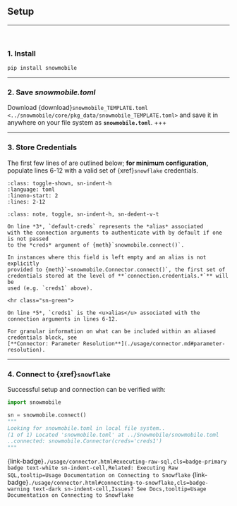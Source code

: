 ## Setup
---

<br>

### 1. Install
`pip install snowmobile`

<hr class="sn-spacer">

### 2. Save *snowmobile.toml*
Download {download}`snowmobile_TEMPLATE.toml <../snowmobile/core/pkg_data/snowmobile_TEMPLATE.toml>` 
and save it in anywhere on your file system as **`snowmobile.toml`**.
+++

<hr class="sn-spacer">

### 3. Store Credentials
The first few lines of [](./usage/snowmobile_toml.md) are outlined below; **for 
minimum configuration,** populate lines 6-12 with a valid set of {xref}`snowflake` 
credentials.

`````{literalinclude} ../snowmobile/core/pkg_data/snowmobile_TEMPLATE.toml
:class: toggle-shown, sn-indent-h
:language: toml
:lineno-start: 2
:lines: 2-12
`````

````{admonition} More Info
:class: note, toggle, sn-indent-h, sn-dedent-v-t

On line *3*, `default-creds` represents the *alias* associated
with the connection arguments to authenticate with by default if one is not passed 
to the *creds* argument of {meth}`snowmobile.connect()`.
 
In instances where this field is left empty and an alias is not explicitly
provided to {meth}`~snowmobile.Connector.connect()`, the first set of 
credentials stored at the level of **`connection.credentials.*`** will be 
used (e.g. `creds1` above).

<hr class="sn-green">

On line *5*, `creds1` is the <u>alias</u> associated with the connection arguments in lines 6-12.

For granular information on what can be included within an aliased credentials block, see
[**Connector: Parameter Resolution**](./usage/connector.md#parameter-resolution).
````

<hr class="sn-spacer">

### 4. Connect to {xref}`snowflake`
Successful setup and connection can be verified with:
```python
import snowmobile

sn = snowmobile.connect()
"""
Looking for snowmobile.toml in local file system..
(1 of 1) Located 'snowmobile.toml' at ../Snowmobile/snowmobile.toml
..connected: snowmobile.Connector(creds='creds1')
"""
```

{link-badge}`./usage/connector.html#executing-raw-sql,cls=badge-primary badge text-white sn-indent-cell,Related: Executing Raw SQL,tooltip=Usage Documentation on Connecting to Snowflake`
{link-badge}`./usage/connector.html#connecting-to-snowflake,cls=badge-warning text-dark sn-indent-cell,Issues? See Docs,tooltip=Usage Documentation on Connecting to Snowflake`

<br>
